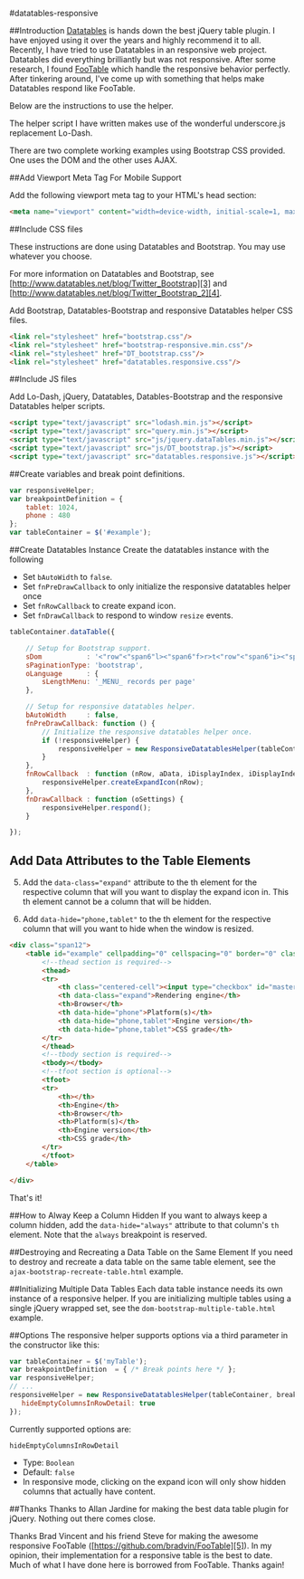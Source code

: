 #datatables-responsive

##Introduction
[Datatables][1] is hands down the best jQuery table plugin.  I have enjoyed using it over the years and highly recommend it to all.  Recently, I have tried to use Datatables in an responsive web project.  Datatables did everything brilliantly but was not responsive.  After some research, I found [FooTable][2] which handle the responsive behavior perfectly.  After tinkering around, I've come up with something that helps make Datatables respond like FooTable.

Below are the instructions to use the helper.

The helper script I have written makes use of the wonderful underscore.js replacement Lo-Dash.

There are two complete working examples using Bootstrap CSS provided.  One uses the DOM and the other uses AJAX.

##Add Viewport Meta Tag For Mobile Support

Add the following viewport meta tag to your HTML's head section:

```html
<meta name="viewport" content="width=device-width, initial-scale=1, maximum-scale=1">
```

##Include CSS files

These instructions are done using Datatables and Bootstrap.  You may use whatever you choose.

For more information on Datatables and Bootstrap, see [http://www.datatables.net/blog/Twitter_Bootstrap][3] and [http://www.datatables.net/blog/Twitter_Bootstrap_2][4].

Add Bootstrap, Datatables-Bootstrap and responsive Datatables helper CSS files.

```html
<link rel="stylesheet" href="bootstrap.css"/>
<link rel="stylesheet" href="bootstrap-responsive.min.css"/>
<link rel="stylesheet" href="DT_bootstrap.css"/>
<link rel="stylesheet" href="datatables.responsive.css"/>
```

##Include JS files

Add Lo-Dash, jQuery, Datatables, Datables-Bootstrap and the responsive Datatables helper scripts.

```html
<script type="text/javascript" src="lodash.min.js"></script>
<script type="text/javascript" src="query.min.js"></script>
<script type="text/javascript" src="js/jquery.dataTables.min.js"></script>
<script type="text/javascript" src="js/DT_bootstrap.js"></script>
<script type="text/javascript" src="datatables.responsive.js"></script>
```


##Create variables and break point definitions.

```javascript
var responsiveHelper;
var breakpointDefinition = {
    tablet: 1024,
    phone : 480
};
var tableContainer = $('#example');
```


##Create Datatables Instance
Create the datatables instance with the following

- Set `bAutoWidth` to `false`.
- Set `fnPreDrawCallback` to only initialize the responsive datatables helper once
- Set `fnRowCallback` to create expand icon.
- Set `fnDrawCallback` to respond to window `resize` events.

```javascript
tableContainer.dataTable({

    // Setup for Bootstrap support.
    sDom           : '<"row"<"span6"l><"span6"f>r>t<"row"<"span6"i><"span6"p>>',
    sPaginationType: 'bootstrap',
    oLanguage      : {
        sLengthMenu: '_MENU_ records per page'
    },

    // Setup for responsive datatables helper.
    bAutoWidth     : false,
    fnPreDrawCallback: function () {
        // Initialize the responsive datatables helper once.
        if (!responsiveHelper) {
            responsiveHelper = new ResponsiveDatatablesHelper(tableContainer, breakpointDefinition);
        }
    },
    fnRowCallback  : function (nRow, aData, iDisplayIndex, iDisplayIndexFull) {
        responsiveHelper.createExpandIcon(nRow);
    },
    fnDrawCallback : function (oSettings) {
        responsiveHelper.respond();
    }

});
```

## Add Data Attributes to the Table Elements
5. Add the `data-class="expand"` attribute to the th element for the respective column that will you want to display the expand icon in.  This th element cannot be a column that will be hidden.

6. Add `data-hide="phone,tablet"` to the th element for the respective column that will you want to hide when the window is resized.

```html
<div class="span12">
    <table id="example" cellpadding="0" cellspacing="0" border="0" class="table table-bordered table-striped">
        <!--thead section is required-->
        <thead>
        <tr>
            <th class="centered-cell"><input type="checkbox" id="masterCheck" class="checkbox"/></th>
            <th data-class="expand">Rendering engine</th>
            <th>Browser</th>
            <th data-hide="phone">Platform(s)</th>
            <th data-hide="phone,tablet">Engine version</th>
            <th data-hide="phone,tablet">CSS grade</th>
        </tr>
        </thead>
        <!--tbody section is required-->
        <tbody></tbody>
        <!--tfoot section is optional-->
        <tfoot>
        <tr>
            <th></th>
            <th>Engine</th>
            <th>Browser</th>
            <th>Platform(s)</th>
            <th>Engine version</th>
            <th>CSS grade</th>
        </tr>
        </tfoot>
    </table>

</div>
```

That's it!

##How to Alway Keep a Column Hidden
If you want to always keep a column hidden, add the `data-hide="always"` attribute to that column's `th` element.  Note that the `always` breakpoint is reserved.

##Destroying and Recreating a Data Table on the Same Element
If you need to destroy and recreate a data table on the same table element, see the `ajax-bootstrap-recreate-table.html` example.

##Initializing Multiple Data Tables
Each data table instance needs its own instance of a responsive helper.  If you are initializing multiple tables using a single jQuery wrapped set, see the `dom-bootstrap-multiple-table.html` example.

##Options
The responsive helper supports options via a third parameter in the constructor like this:
```javascript
var tableContainer = $('myTable');
var breakpointDefinition  = { /* Break points here */ };
var responsiveHelper;
// ...
responsiveHelper = new ResponsiveDatatablesHelper(tableContainer, breakpointDefinition, {
   hideEmptyColumnsInRowDetail: true
});
```

Currently supported options are:

`hideEmptyColumnsInRowDetail`

- Type: `Boolean`
- Default: `false`
- In responsive mode, clicking on the expand icon will only show hidden columns that actually have content.

##Thanks
Thanks to Allan Jardine for making the best data table plugin for jQuery.  Nothing out there comes close.

Thanks Brad Vincent and his friend Steve for making the awesome responsive FooTable ([https://github.com/bradvin/FooTable][5]).  In my opinion, their implementation for a responsive table is the best to date.  Much of what I have done here is borrowed from FooTable.  Thanks again!


  [1]: http://datatables.net/
  [2]: http://themergency.com/footable/
  [3]: http://www.datatables.net/blog/Twitter_Bootstrap
  [4]: http://www.datatables.net/blog/Twitter_Bootstrap_2
  [5]: https://github.com/bradvin/FooTable
